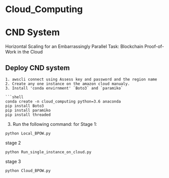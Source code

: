 # Cloud_Computing
# CND System

Horizontal Scaling for an Embarrassingly Parallel Task: Blockchain Proof-of-Work in the Cloud



## Deploy CND system


   ```
1. awscli connect using Assess key and password and the region name
2. Create any one instance on the amazon cloud manualy.
3. Install 'conda envirnment' `Boto3` and `paramiko`

   ```shell
   conda create -n cloud_computing python=3.6 anaconda
   pip install Boto3
   pip install paramiko
   pip install threaded
   ```

3. Run the following command:
  for Stage 1:
  ```shell
  python Local_BPOW.py
  ```
  stage 2
  ```shell
  python Run_single_instance_on_cloud.py
  ```
  stage 3
   ```shell
   python Cloud_BPOW.py
   ```
